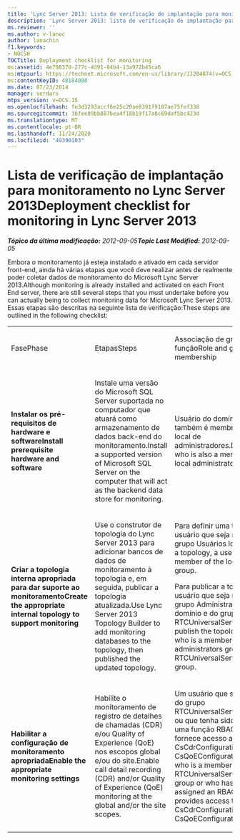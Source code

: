 ```yaml
---
title: 'Lync Server 2013: Lista de verificação de implantação para monitoramento'
description: 'Lync Server 2013: lista de verificação de implantação para monitoramento.'
ms.reviewer: ''
ms.author: v-lanac
author: lanachin
f1.keywords:
- NOCSH
TOCTitle: Deployment checklist for monitoring
ms:assetid: 4e798370-277c-4391-84b4-13a972b45ca6
ms:mtpsurl: https://technet.microsoft.com/en-us/library/JJ204874(v=OCS.15)
ms:contentKeyID: 48184080
ms.date: 07/23/2014
manager: serdars
mtps_version: v=OCS.15
ms.openlocfilehash: fe3d3293accf6e25c20ae8391f9107ae75fef338
ms.sourcegitcommit: 36fee89bb887bea4f18b19f17a8c69daf5bc423d
ms.translationtype: MT
ms.contentlocale: pt-BR
ms.lasthandoff: 11/24/2020
ms.locfileid: "49390103"
---
```

# <a name="deployment-checklist-for-monitoring-in-lync-server-2013"></a><span data-ttu-id="df13c-103">Lista de verificação de implantação para monitoramento no Lync Server 2013</span><span class="sxs-lookup"><span data-stu-id="df13c-103">Deployment checklist for monitoring in Lync Server 2013</span></span>

<div data-xmlns="http://www.w3.org/1999/xhtml">

<div class="topic" data-xmlns="http://www.w3.org/1999/xhtml" data-msxsl="urn:schemas-microsoft-com:xslt" data-cs="https://msdn.microsoft.com/">

<div data-asp="https://msdn2.microsoft.com/asp">



</div>

<div id="mainSection">

<div id="mainBody"><span data-ttu-id="df13c-104">

<span> </span></span><span class="sxs-lookup"><span data-stu-id="df13c-104">

<span> </span></span></span>

<span data-ttu-id="df13c-105">_**Tópico da última modificação:** 2012-09-05_</span><span class="sxs-lookup"><span data-stu-id="df13c-105">_**Topic Last Modified:** 2012-09-05_</span></span>

<span data-ttu-id="df13c-106">Embora o monitoramento já esteja instalado e ativado em cada servidor front-end, ainda há várias etapas que você deve realizar antes de realmente poder coletar dados de monitoramento do Microsoft Lync Server 2013.</span><span class="sxs-lookup"><span data-stu-id="df13c-106">Although monitoring is already installed and activated on each Front End server, there are still several steps that you must undertake before you can actually being to collect monitoring data for Microsoft Lync Server 2013.</span></span> <span data-ttu-id="df13c-107">Essas etapas são descritas na seguinte lista de verificação:</span><span class="sxs-lookup"><span data-stu-id="df13c-107">These steps are outlined in the following checklist:</span></span>


<table>
<colgroup>
<col style="width: 25%" />
<col style="width: 25%" />
<col style="width: 25%" />
<col style="width: 25%" />
</colgroup>
<tbody>
<tr class="odd">
<td><p><span data-ttu-id="df13c-108">Fase</span><span class="sxs-lookup"><span data-stu-id="df13c-108">Phase</span></span></p></td>
<td><p><span data-ttu-id="df13c-109">Etapas</span><span class="sxs-lookup"><span data-stu-id="df13c-109">Steps</span></span></p></td>
<td><p><span data-ttu-id="df13c-110">Associação de grupo e função</span><span class="sxs-lookup"><span data-stu-id="df13c-110">Role and group membership</span></span></p></td>
<td><p><span data-ttu-id="df13c-111">Documentação</span><span class="sxs-lookup"><span data-stu-id="df13c-111">Documentation</span></span></p></td>
</tr>
<tr class="even">
<td><p><span data-ttu-id="df13c-112"><strong>Instalar os pré-requisitos de hardware e software</strong></span><span class="sxs-lookup"><span data-stu-id="df13c-112"><strong>Install prerequisite hardware and software</strong></span></span></p></td>
<td><p><span data-ttu-id="df13c-113">Instale uma versão do Microsoft SQL Server suportada no computador que atuará como armazenamento de dados back-end do monitoramento.</span><span class="sxs-lookup"><span data-stu-id="df13c-113">Install a supported version of Microsoft SQL Server on the computer that will act as the backend data store for monitoring.</span></span></p></td>
<td><p><span data-ttu-id="df13c-114">Usuário do domínio que também é membro do grupo local de administradores.</span><span class="sxs-lookup"><span data-stu-id="df13c-114">Domain user who is also a member of the local administrators group.</span></span></p></td>
<td><p><span data-ttu-id="df13c-115"><a href="lync-server-2013-supported-hardware.md">Hardware com suporte para o Lync Server 2013</a> no guia de suporte</span><span class="sxs-lookup"><span data-stu-id="df13c-115"><a href="lync-server-2013-supported-hardware.md">Supported hardware for Lync Server 2013</a> in the Supportability guide</span></span></p>
<p><span data-ttu-id="df13c-116"><a href="lync-server-2013-server-software-and-infrastructure-support.md">Suporte de software e infraestrutura do servidor no Lync Server 2013</a> no guia de suporte</span><span class="sxs-lookup"><span data-stu-id="df13c-116"><a href="lync-server-2013-server-software-and-infrastructure-support.md">Server software and infrastructure support in Lync Server 2013</a> in the Supportability Guide</span></span></p></td>
</tr>
<tr class="odd">
<td><p><span data-ttu-id="df13c-117"><strong>Criar a topologia interna apropriada para dar suporte ao monitoramento</strong></span><span class="sxs-lookup"><span data-stu-id="df13c-117"><strong>Create the appropriate internal topology to support monitoring</strong></span></span></p></td>
<td><p><span data-ttu-id="df13c-118">Use o construtor de topologia do Lync Server 2013 para adicionar bancos de dados de monitoramento à topologia e, em seguida, publicar a topologia atualizada.</span><span class="sxs-lookup"><span data-stu-id="df13c-118">Use Lync Server 2013 Topology Builder to add monitoring databases to the topology, then published the updated topology.</span></span></p></td>
<td><p><span data-ttu-id="df13c-119">Para definir uma topologia, um usuário que seja membro do grupo Usuários local.</span><span class="sxs-lookup"><span data-stu-id="df13c-119">To define a topology, a user who is a member of the local users group.</span></span></p>
<p><span data-ttu-id="df13c-120">Para publicar a topologia, um usuário que seja membro do grupo Administradores de domínio e do grupo RTCUniversalServerAdmins.</span><span class="sxs-lookup"><span data-stu-id="df13c-120">To publish the topology, a user who is a member if the domain administrators group and the RTCUniversalServerAdmins group.</span></span></p></td>
<td><p><span data-ttu-id="df13c-121"><a href="lync-server-2013-associating-a-monitoring-store-with-a-front-end-pool.md">Associando um repositório de monitoramento a um pool de front-end no Lync Server 2013</a> no guia de implantação</span><span class="sxs-lookup"><span data-stu-id="df13c-121"><a href="lync-server-2013-associating-a-monitoring-store-with-a-front-end-pool.md">Associating a monitoring store with a Front End pool in Lync Server 2013</a> in the Deployment guide</span></span></p></td>
</tr>
<tr class="even">
<td><p><span data-ttu-id="df13c-122"><strong>Habilitar a configuração de monitoramento apropriada</strong></span><span class="sxs-lookup"><span data-stu-id="df13c-122"><strong>Enable the appropriate monitoring settings</strong></span></span></p></td>
<td><p><span data-ttu-id="df13c-123">Habilite o monitoramento de registro de detalhes de chamadas (CDR) e/ou Quality of Experience (QoE) nos escopos global e/ou do site.</span><span class="sxs-lookup"><span data-stu-id="df13c-123">Enable call detail recording (CDR) and/or Quality of Experience (QoE) monitoring at the global and/or the site scopes.</span></span></p></td>
<td><p><span data-ttu-id="df13c-124">Um usuário que seja membro do grupo RTCUniversalServerAdmins ou que tenha sido atribuído a uma função RBAC que fornece acesso aos cmdlets CsCdrConfiguration e CsQoEConfiguration.</span><span class="sxs-lookup"><span data-stu-id="df13c-124">A user who is a member of the RTCUniversalServerAdmins group or who has been assigned an RBAC role that provides access to the CsCdrConfiguration and CsQoEConfiguration cmdlets.</span></span></p></td>
<td><p><span data-ttu-id="df13c-125"><a href="lync-server-2013-configuring-call-detail-recording-and-quality-of-experience-settings.md">Configurando a gravação de detalhes da chamada e as configurações de qualidade de experiência no Lync Server 2013</a> no guia de operações</span><span class="sxs-lookup"><span data-stu-id="df13c-125"><a href="lync-server-2013-configuring-call-detail-recording-and-quality-of-experience-settings.md">Configuring call detail recording and Quality of Experience settings in Lync Server 2013</a> in the Operations guide</span></span></p></td>
</tr>
</tbody>
</table><span data-ttu-id="df13c-126">


</div>

<span> </span>

</div>

</div>

</span><span class="sxs-lookup"><span data-stu-id="df13c-126">


</div>

<span> </span>

</div>

</div>

</span></span></div>

